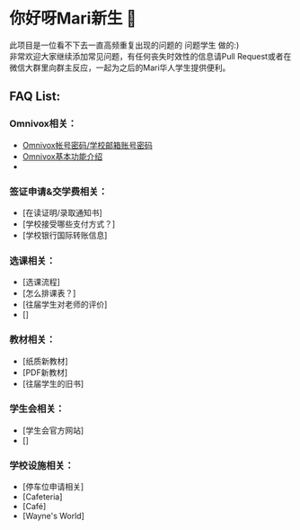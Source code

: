 <!--
解释
-->
# 你好呀Mari新生 👋

此项目是一位看不下去一直高频重复出现的问题的 问题学生 做的:)  
非常欢迎大家继续添加常见问题，有任何丧失时效性的信息请Pull Request或者在微信大群里向群主反应，一起为之后的Mari华人学生提供便利。

## FAQ List:

### Omnivox相关：
- [Omnivox帐号密码/学校邮箱账号密码](./accounts.md)
- [Omnivox基本功能介绍](./omnivox/functions.md)
- 

### 签证申请&交学费相关：
- [在读证明/录取通知书]
- [学校接受哪些支付方式？]
- [学校银行国际转账信息]

### 选课相关：
- [选课流程]
- [怎么排课表？]
- [往届学生对老师的评价]
- []

### 教材相关：
- [纸质新教材]
- [PDF新教材]
- [往届学生的旧书]

### 学生会相关：
- [学生会官方网站]
- []

### 学校设施相关：
- [停车位申请相关]
- [Cafeteria]
- [Café]
- [Wayne's World]
